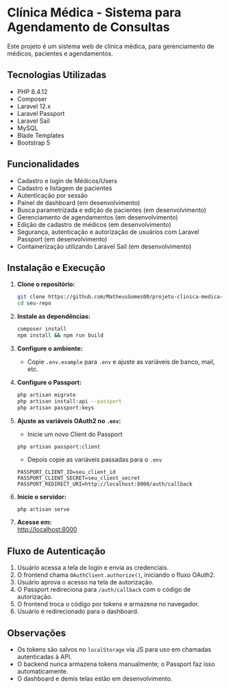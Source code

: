 # Clínica Médica - Sistema para Agendamento de Consultas

Este projeto é um sistema web de clínica médica, para gerenciamento de médicos, pacientes e agendamentos.

## Tecnologias Utilizadas

- PHP 8.4.12
- Composer
- Laravel 12.x
- Laravel Passport
- Laravel Sail
- MySQL
- Blade Templates
- Bootstrap 5

## Funcionalidades

- Cadastro e login de Médicos/Users
- Cadastro e listagem de pacientes
- Autenticação por sessão
- Painel de dashboard (em desenvolvimento)
- Busca parametrizada e edição de pacientes (em desenvolvimento)
- Gerenciamento de agendamentos (em desenvolvimento)
- Edição de cadastro de médicos (em desenvolvimento)
- Segurança, autenticação e autorização de usuários com Laravel Passport (em desenvolvimento)
- Containerização utilizando Laravel Sail (em desenvolvimento)

## Instalação e Execução

1. **Clone o repositório:**
   ```bash
   git clone https://github.com/MatheusGomes00/projeto-clinica-medica-php.git
   cd seu-repo
   ```

2. **Instale as dependências:**
   ```bash
   composer install
   npm install && npm run build
   ```

3. **Configure o ambiente:**
   - Copie `.env.example` para `.env` e ajuste as variáveis de banco, mail, etc.

4. **Configure o Passport:**
   ```bash
   php artisan migrate
   php artisan install:api --passport
   php artisan passport:keys
   ```

5. **Ajuste as variáveis OAuth2 no `.env`:**
    - Inicie um novo Client do Passport
    ``` 
    php artisan passport:client
    ```
    - Depois copie as variáveis passadas para o `.env`
   ```
   PASSPORT_CLIENT_ID=seu_client_id
   PASSPORT_CLIENT_SECRET=seu_client_secret
   PASSPORT_REDIRECT_URI=http://localhost:8000/auth/callback
   ```

6. **Inicie o servidor:**
   ```bash
   php artisan serve
   ```

7. **Acesse em:**  
   [http://localhost:8000](http://localhost:8000)

## Fluxo de Autenticação

1. Usuário acessa a tela de login e envia as credenciais.
2. O frontend chama `OAuthClient.authorize()`, iniciando o fluxo OAuth2.
3. Usuário aprova o acesso na tela de autorização.
4. O Passport redireciona para `/auth/callback` com o código de autorização.
5. O frontend troca o código por tokens e armazena no navegador.
6. Usuário é redirecionado para o dashboard.

## Observações

- Os tokens são salvos no `localStorage` via JS para uso em chamadas autenticadas à API.
- O backend nunca armazena tokens manualmente; o Passport faz isso automaticamente.
- O dashboard e demis telas estão em desenvolvimento.
